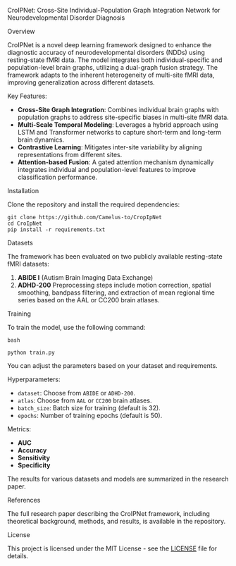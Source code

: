 CroIPNet: Cross-Site Individual-Population Graph Integration Network for Neurodevelopmental Disorder Diagnosis

Overview

CroIPNet is a novel deep learning framework designed to enhance the diagnostic accuracy of neurodevelopmental disorders (NDDs) using resting-state fMRI data. The model integrates both individual-specific and population-level brain graphs, utilizing a dual-graph fusion strategy. The framework adapts to the inherent heterogeneity of multi-site fMRI data, improving generalization across different datasets.

Key Features:

- **Cross-Site Graph Integration**: Combines individual brain graphs with population graphs to address site-specific biases in multi-site fMRI data.
- **Multi-Scale Temporal Modeling**: Leverages a hybrid approach using LSTM and Transformer networks to capture short-term and long-term brain dynamics.
- **Contrastive Learning**: Mitigates inter-site variability by aligning representations from different sites.
- **Attention-based Fusion**: A gated attention mechanism dynamically integrates individual and population-level features to improve classification performance.

Installation

Clone the repository and install the required dependencies:

```
git clone https://github.com/Camelus-to/CropIpNet
cd CroIpNet
pip install -r requirements.txt
```

Datasets

The framework has been evaluated on two publicly available resting-state fMRI datasets:

1. **ABIDE I** (Autism Brain Imaging Data Exchange)
2. **ADHD-200** Preprocessing steps include motion correction, spatial smoothing, bandpass filtering, and extraction of mean regional time series based on the AAL or CC200 brain atlases.

Training

To train the model, use the following command:

```
bash

python train.py
```

You can adjust the parameters based on your dataset and requirements.

Hyperparameters:

- `dataset`: Choose from `ABIDE` or `ADHD-200`.
- `atlas`: Choose from `AAL` or `CC200` brain atlases.
- `batch_size`: Batch size for training (default is 32).
- `epochs`: Number of training epochs (default is 50).

Metrics:

- **AUC**
- **Accuracy**
- **Sensitivity**
- **Specificity**

The results for various datasets and models are summarized in the research paper.

References

The full research paper describing the CroIPNet framework, including theoretical background, methods, and results, is available in the repository.

License

This project is licensed under the MIT License - see the [LICENSE](LICENSE) file for details.
